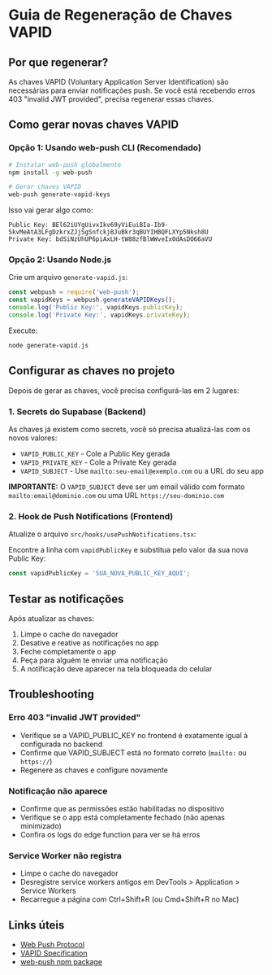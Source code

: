 # Guia de Regeneração de Chaves VAPID

## Por que regenerar?

As chaves VAPID (Voluntary Application Server Identification) são necessárias para enviar notificações push. Se você está recebendo erros 403 "invalid JWT provided", precisa regenerar essas chaves.

## Como gerar novas chaves VAPID

### Opção 1: Usando web-push CLI (Recomendado)

```bash
# Instalar web-push globalmente
npm install -g web-push

# Gerar chaves VAPID
web-push generate-vapid-keys
```

Isso vai gerar algo como:
```
Public Key: BEl62iUYgUivxIkv69yViEuiBIa-Ib9-SkvMeAtA3LFgDzkrxZJjSgSnfckjBJuBkr3qBUYIHBQFLXYp5Nksh8U
Private Key: bdSiNzUhUP6piAxLH-tW88zfBlWWveIx0dAsDO66aVU
```

### Opção 2: Usando Node.js

Crie um arquivo `generate-vapid.js`:
```javascript
const webpush = require('web-push');
const vapidKeys = webpush.generateVAPIDKeys();
console.log('Public Key:', vapidKeys.publicKey);
console.log('Private Key:', vapidKeys.privateKey);
```

Execute:
```bash
node generate-vapid.js
```

## Configurar as chaves no projeto

Depois de gerar as chaves, você precisa configurá-las em 2 lugares:

### 1. Secrets do Supabase (Backend)

As chaves já existem como secrets, você só precisa atualizá-las com os novos valores:

- `VAPID_PUBLIC_KEY` - Cole a Public Key gerada
- `VAPID_PRIVATE_KEY` - Cole a Private Key gerada  
- `VAPID_SUBJECT` - Use `mailto:seu-email@exemplo.com` ou a URL do seu app

**IMPORTANTE:** O `VAPID_SUBJECT` deve ser um email válido com formato `mailto:email@dominio.com` ou uma URL `https://seu-dominio.com`

### 2. Hook de Push Notifications (Frontend)

Atualize o arquivo `src/hooks/usePushNotifications.tsx`:

Encontre a linha com `vapidPublicKey` e substitua pelo valor da sua nova Public Key:
```typescript
const vapidPublicKey = 'SUA_NOVA_PUBLIC_KEY_AQUI';
```

## Testar as notificações

Após atualizar as chaves:

1. Limpe o cache do navegador
2. Desative e reative as notificações no app
3. Feche completamente o app
4. Peça para alguém te enviar uma notificação
5. A notificação deve aparecer na tela bloqueada do celular

## Troubleshooting

### Erro 403 "invalid JWT provided"
- Verifique se a VAPID_PUBLIC_KEY no frontend é exatamente igual à configurada no backend
- Confirme que VAPID_SUBJECT está no formato correto (`mailto:` ou `https://`)
- Regenere as chaves e configure novamente

### Notificação não aparece
- Confirme que as permissões estão habilitadas no dispositivo
- Verifique se o app está completamente fechado (não apenas minimizado)
- Confira os logs do edge function para ver se há erros

### Service Worker não registra
- Limpe o cache do navegador
- Desregistre service workers antigos em DevTools > Application > Service Workers
- Recarregue a página com Ctrl+Shift+R (ou Cmd+Shift+R no Mac)

## Links úteis

- [Web Push Protocol](https://web.dev/push-notifications-overview/)
- [VAPID Specification](https://tools.ietf.org/html/rfc8292)
- [web-push npm package](https://www.npmjs.com/package/web-push)
